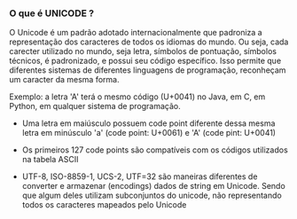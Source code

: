 ### O que é UNICODE ? ###

O Unicode é um padrão adotado internacionalmente que padroniza a representação dos caracteres de todos os idiomas do mundo. Ou seja, cada carecter utilizado no mundo, seja letra, símbolos de pontuação, símbolos técnicos, é padronizado, e possui seu código específico. Isso permite que diferentes sistemas de diferentes linguagens de programação, reconheçam um caracter da mesma forma.

Exemplo: a letra 'A' terá o mesmo código (U+0041) no Java, em C, em Python, em qualquer sistema de programação.

- Uma letra em maiúsculo possuem code point diferente dessa mesma letra em minúsculo 'a' (code point: U+0061) e 'A' (code pint: U+0041)

- Os primeiros 127 code points são compatíveis com os códigos utilizados na tabela ASCII

- UTF-8, ISO-8859-1, UCS-2, UTF=32 são maneiras diferentes de converter e armazenar (encodings) dados de string em Unicode. Sendo que algum deles utilizam subconjuntos do unicode, não representando todos os caracteres mapeados pelo Unicode